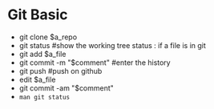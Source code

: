 # Git Basic
- git clone $a_repo
- git status #show the working tree status : if a file is in git
- git add $a_file
- git commit -m "$comment" #enter the history
- git push #push on github
- edit $a_file
- git commit -am "$comment"
- `man git status`

